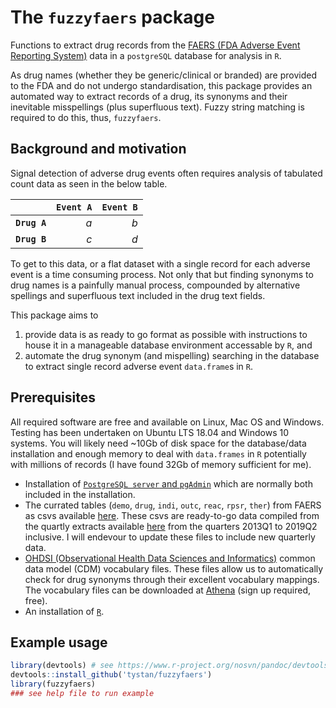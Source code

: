 


# The `fuzzyfaers` package

Functions to extract drug records from the [FAERS (FDA Adverse Event Reporting System)](https://www.fda.gov/drugs/surveillance/questions-and-answers-fdas-adverse-event-reporting-system-faers) data in a `postgreSQL` database for analysis in `R`. 

As drug names (whether they be generic/clinical or branded) are provided to the FDA and do not undergo standardisation, this package provides an automated way to extract records of a drug, its synonyms and their inevitable misspellings (plus superfluous text). Fuzzy string matching is required to do this, thus, `fuzzyfaers`.

## Background and motivation

Signal detection of adverse drug events often requires analysis of tabulated count data as seen in the below table.

|         | `Event A`| `Event B` |
|:--------|---------:|----------:|
|**`Drug A`**|       *a*|        *b*|
|**`Drug B`**|       *c*|        *d*|


To get to this data, or a flat dataset with a single record for each adverse event is a time consuming process. Not only that but finding synonyms to drug names is a painfully manual process, compounded by alternative spellings and superfluous text included in the drug text fields.

This package aims to

1. provide data is as ready to go format as possible with instructions to house it in a manageable database environment accessable by `R`, and
2. automate the drug synonym (and mispelling) searching in the database to extract single record adverse event `data.frame`s in `R`.

## Prerequisites

All required software are free and available on Linux, Mac OS and Windows. Testing has been undertaken on Ubuntu LTS 18.04 and Windows 10 systems. You will likely need ~10Gb of disk space for the database/data installation and enough memory to deal with `data.frames` in `R` potentially with millions of records (I have found 32Gb of memory sufficient for me).

* Installation of [`PostgreSQL server` and `pgAdmin`](https://www.postgresql.org/download/) which are normally both included in the installation.
* The currated tables (`demo`, `drug`, `indi`, `outc`, `reac`, `rpsr`, `ther`) from FAERS as csvs available [here](http://dropbox.com). These csvs are ready-to-go data compiled from the quartly extracts available [here](https://www.fda.gov/drugs/questions-and-answers-fdas-adverse-event-reporting-system-faers/fda-adverse-event-reporting-system-faers-latest-quarterly-data-files) from the quarters 2013Q1 to 2019Q2 inclusive. I will endevour to update these files to include new quarterly data.
* [OHDSI (Observational Health Data Sciences and Informatics)](https://www.ohdsi.org/) common data model (CDM) vocabulary files. These files allow us to automatically check for drug synonyms through their excellent vocabulary mappings. The vocabulary files can be downloaded at [Athena](https://athena.ohdsi.org/) (sign up required, free).
* An installation of [`R`](https://cran.r-project.org/).

## Example usage

```R
library(devtools) # see https://www.r-project.org/nosvn/pandoc/devtools.html
devtools::install_github('tystan/fuzzyfaers')
library(fuzzyfaers)
### see help file to run example


```






